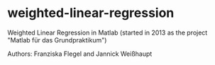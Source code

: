 # weighted-linear-regression
Weighted Linear Regression in Matlab (started in 2013 as the project "Matlab für das Grundpraktikum")

Authors: Franziska Flegel and Jannick Weißhaupt
